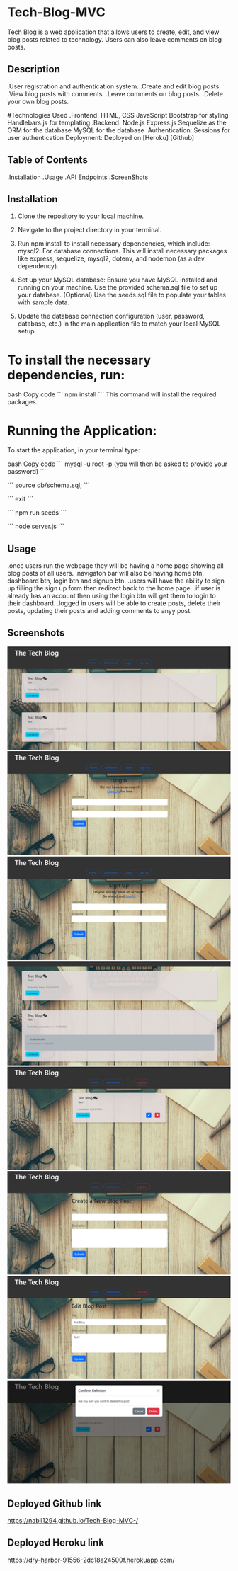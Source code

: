 # Tech-Blog-MVC
Tech Blog is a web application that allows users to create, edit, and view blog posts related to technology.
 Users can also leave comments on blog posts.

## Description
.User registration and authentication system.
.Create and edit blog posts.
.View blog posts with comments.
.Leave comments on blog posts.
.Delete your own blog posts.

#Technologies Used
.Frontend:
HTML, CSS
JavaScript
Bootstrap for styling
Handlebars.js for templating
.Backend:
Node.js
Express.js
Sequelize as the ORM for the database
MySQL for the database
.Authentication:
Sessions for user authentication
Deployment:
Deployed on [Heroku] [Github]

## Table of Contents
.Installation
.Usage
.API Endpoints
.ScreenShots

## Installation

1. Clone the repository to your local machine.

2. Navigate to the project directory in your terminal.

3. Run npm install to install necessary dependencies, which include:
mysql2: For database connections.
This will install necessary packages like express, sequelize, mysql2, dotenv, and nodemon (as a dev dependency).


4. Set up your MySQL database:
Ensure you have MySQL installed and running on your machine.
Use the provided schema.sql file to set up your database.
(Optional) Use the seeds.sql file to populate your tables with sample data.

5. Update the database connection configuration (user, password, database, etc.) in the main application file to match your local MySQL setup.
# To install the necessary dependencies, run:
bash
Copy code
\`\`\`
npm install
\`\`\`
This command will install the required packages.

# Running the Application:
To start the application, in your terminal type:

bash
Copy code
\`\`\`
mysql -u root -p (you will then be asked to provide your password)
\`\`\`

\`\`\`
source db/schema.sql;
\`\`\`

\`\`\`
exit
\`\`\`

\`\`\`
npm run seeds
\`\`\`

\`\`\`
node server.js
\`\`\`

## Usage
.once users run the webpage they will be having a home page showing all blog posts of all users.
.navigaton bar will also be having home btn, dashboard btn, login btn and signup btn.
.users will have the ability to sign up filling the sign up form then redirect back to the home page.
.if user is already has an account then using the login btn will get them to login to their dashboard.
.logged in users will be able to create posts, delete their posts, updating their posts and adding comments to anyy post.

## Screenshots
![example-1 homepage](./Assets/homepage.png)
![example-2 login ](./Assets/login.png)
![example-3 signup](./Assets/signUp.png)
![example-4 comments](./Assets/comments.png)
![example-5 dashboard](.//Assets/dashboard.png)
![example-6 newpost](./Assets/newpost.png)
![example-7 update](./Assets/update.png)
![example-8 delete](./Assets/delete.png)

## Deployed Github link
 https://nabil1294.github.io/Tech-Blog-MVC-/

## Deployed Heroku link
 https://dry-harbor-91556-2dc18a24500f.herokuapp.com/